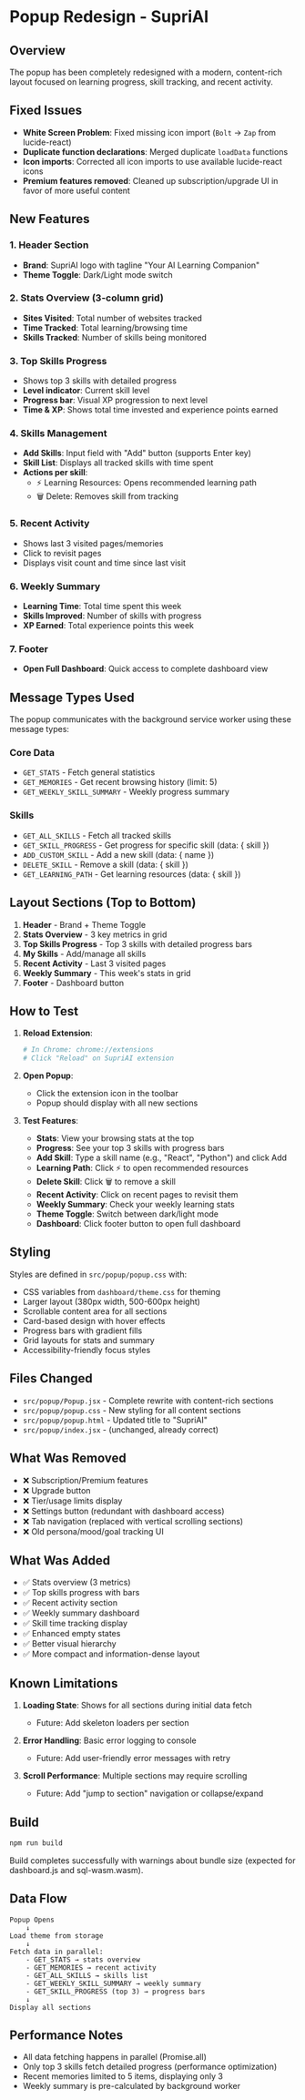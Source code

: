 # Popup Redesign - SupriAI

## Overview
The popup has been completely redesigned with a modern, content-rich layout focused on learning progress, skill tracking, and recent activity.

## Fixed Issues
- **White Screen Problem**: Fixed missing icon import (`Bolt` → `Zap` from lucide-react)
- **Duplicate function declarations**: Merged duplicate `loadData` functions
- **Icon imports**: Corrected all icon imports to use available lucide-react icons
- **Premium features removed**: Cleaned up subscription/upgrade UI in favor of more useful content

## New Features

### 1. Header Section
- **Brand**: SupriAI logo with tagline "Your AI Learning Companion"
- **Theme Toggle**: Dark/Light mode switch

### 2. Stats Overview (3-column grid)
- **Sites Visited**: Total number of websites tracked
- **Time Tracked**: Total learning/browsing time
- **Skills Tracked**: Number of skills being monitored

### 3. Top Skills Progress
- Shows top 3 skills with detailed progress
- **Level indicator**: Current skill level
- **Progress bar**: Visual XP progression to next level
- **Time & XP**: Shows total time invested and experience points earned

### 4. Skills Management
- **Add Skills**: Input field with "Add" button (supports Enter key)
- **Skill List**: Displays all tracked skills with time spent
- **Actions per skill**:
  - ⚡ Learning Resources: Opens recommended learning path
  - 🗑️ Delete: Removes skill from tracking

### 5. Recent Activity
- Shows last 3 visited pages/memories
- Click to revisit pages
- Displays visit count and time since last visit

### 6. Weekly Summary
- **Learning Time**: Total time spent this week
- **Skills Improved**: Number of skills with progress
- **XP Earned**: Total experience points this week

### 7. Footer
- **Open Full Dashboard**: Quick access to complete dashboard view

## Message Types Used

The popup communicates with the background service worker using these message types:

### Core Data
- `GET_STATS` - Fetch general statistics
- `GET_MEMORIES` - Get recent browsing history (limit: 5)
- `GET_WEEKLY_SKILL_SUMMARY` - Weekly progress summary

### Skills
- `GET_ALL_SKILLS` - Fetch all tracked skills
- `GET_SKILL_PROGRESS` - Get progress for specific skill (data: { skill })
- `ADD_CUSTOM_SKILL` - Add a new skill (data: { name })
- `DELETE_SKILL` - Remove a skill (data: { skill })
- `GET_LEARNING_PATH` - Get learning resources (data: { skill })

## Layout Sections (Top to Bottom)

1. **Header** - Brand + Theme Toggle
2. **Stats Overview** - 3 key metrics in grid
3. **Top Skills Progress** - Top 3 skills with detailed progress bars
4. **My Skills** - Add/manage all skills
5. **Recent Activity** - Last 3 visited pages
6. **Weekly Summary** - This week's stats in grid
7. **Footer** - Dashboard button

## How to Test

1. **Reload Extension**:
   ```bash
   # In Chrome: chrome://extensions
   # Click "Reload" on SupriAI extension
   ```

2. **Open Popup**:
   - Click the extension icon in the toolbar
   - Popup should display with all new sections

3. **Test Features**:
   - **Stats**: View your browsing stats at the top
   - **Progress**: See your top 3 skills with progress bars
   - **Add Skill**: Type a skill name (e.g., "React", "Python") and click Add
   - **Learning Path**: Click ⚡ to open recommended resources
   - **Delete Skill**: Click 🗑️ to remove a skill
   - **Recent Activity**: Click on recent pages to revisit them
   - **Weekly Summary**: Check your weekly learning stats
   - **Theme Toggle**: Switch between dark/light mode
   - **Dashboard**: Click footer button to open full dashboard

## Styling

Styles are defined in `src/popup/popup.css` with:
- CSS variables from `dashboard/theme.css` for theming
- Larger layout (380px width, 500-600px height)
- Scrollable content area for all sections
- Card-based design with hover effects
- Progress bars with gradient fills
- Grid layouts for stats and summary
- Accessibility-friendly focus styles

## Files Changed

- `src/popup/Popup.jsx` - Complete rewrite with content-rich sections
- `src/popup/popup.css` - New styling for all content sections
- `src/popup/popup.html` - Updated title to "SupriAI"
- `src/popup/index.jsx` - (unchanged, already correct)

## What Was Removed

- ❌ Subscription/Premium features
- ❌ Upgrade button
- ❌ Tier/usage limits display
- ❌ Settings button (redundant with dashboard access)
- ❌ Tab navigation (replaced with vertical scrolling sections)
- ❌ Old persona/mood/goal tracking UI

## What Was Added

- ✅ Stats overview (3 metrics)
- ✅ Top skills progress with bars
- ✅ Recent activity section
- ✅ Weekly summary dashboard
- ✅ Skill time tracking display
- ✅ Enhanced empty states
- ✅ Better visual hierarchy
- ✅ More compact and information-dense layout

## Known Limitations

1. **Loading State**: Shows for all sections during initial data fetch
   - Future: Add skeleton loaders per section

2. **Error Handling**: Basic error logging to console
   - Future: Add user-friendly error messages with retry

3. **Scroll Performance**: Multiple sections may require scrolling
   - Future: Add "jump to section" navigation or collapse/expand

## Build

```bash
npm run build
```

Build completes successfully with warnings about bundle size (expected for dashboard.js and sql-wasm.wasm).

## Data Flow

```
Popup Opens
    ↓
Load theme from storage
    ↓
Fetch data in parallel:
    - GET_STATS → stats overview
    - GET_MEMORIES → recent activity
    - GET_ALL_SKILLS → skills list
    - GET_WEEKLY_SKILL_SUMMARY → weekly summary
    - GET_SKILL_PROGRESS (top 3) → progress bars
    ↓
Display all sections
```

## Performance Notes

- All data fetching happens in parallel (Promise.all)
- Only top 3 skills fetch detailed progress (performance optimization)
- Recent memories limited to 5 items, displaying only 3
- Weekly summary is pre-calculated by background worker

